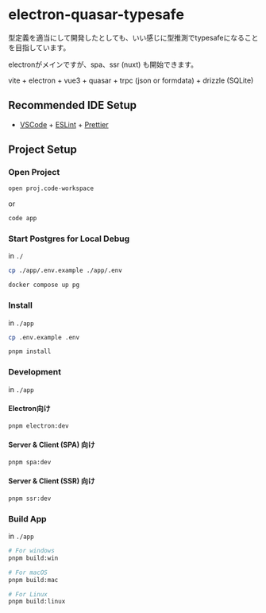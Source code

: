 # electron-quasar-typesafe

型定義を適当にして開発したとしても、いい感じに型推測でtypesafeになることを目指しています。

electronがメインですが、spa、ssr (nuxt) も開始できます。

vite + electron + vue3 + quasar + trpc (json or formdata) + drizzle (SQLite)

## Recommended IDE Setup

- [VSCode](https://code.visualstudio.com/) + [ESLint](https://marketplace.visualstudio.com/items?itemName=dbaeumer.vscode-eslint) + [Prettier](https://marketplace.visualstudio.com/items?itemName=esbenp.prettier-vscode)

## Project Setup

### Open Project

```bash
open proj.code-workspace
```

or

```bash
code app
```

### Start Postgres for Local Debug

in `./`

```bash
cp ./app/.env.example ./app/.env
```

```bash
docker compose up pg
```

### Install

in `./app`

```bash
cp .env.example .env
```

```bash
pnpm install
```

### Development

in `./app`

#### Electron向け

```bash
pnpm electron:dev
```

#### Server & Client (SPA) 向け

```bash
pnpm spa:dev
```

#### Server & Client (SSR) 向け

```bash
pnpm ssr:dev
```

### Build App

in `./app`

```bash
# For windows
pnpm build:win

# For macOS
pnpm build:mac

# For Linux
pnpm build:linux
```
